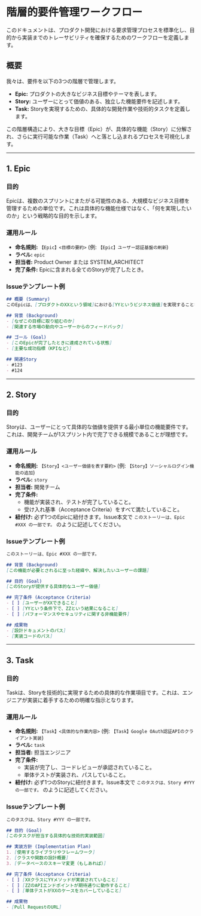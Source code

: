 # 階層的要件管理ワークフロー

このドキュメントは、プロダクト開発における要求管理プロセスを標準化し、目的から実装までのトレーサビリティを確保するためのワークフローを定義します。

## 概要

我々は、要件を以下の3つの階層で管理します。

- **Epic:** プロダクトの大きなビジネス目標やテーマを表します。
- **Story:** ユーザーにとって価値のある、独立した機能要件を記述します。
- **Task:** Storyを実現するための、具体的な開発作業や技術的タスクを定義します。

この階層構造により、大きな目標（Epic）が、具体的な機能（Story）に分解され、さらに実行可能な作業（Task）へと落とし込まれるプロセスを可視化します。

---

## 1. Epic

### 目的
Epicは、複数のスプリントにまたがる可能性のある、大規模なビジネス目標を管理するための単位です。これは具体的な機能仕様ではなく、「何を実現したいのか」という戦略的な目的を示します。

### 運用ルール
- **命名規則:** `【Epic】<目標の要約>` (例: `【Epic】ユーザー認証基盤の刷新`)
- **ラベル:** `epic`
- **担当者:** Product Owner または SYSTEM_ARCHITECT
- **完了条件:** Epicに含まれる全てのStoryが完了したとき。

### Issueテンプレート例

```markdown
## 概要 (Summary)
このEpicは、[プロダクトのXXという領域]における[YYというビジネス価値]を実現することを目的とします。

## 背景 (Background)
- [なぜこの目標に取り組むのか]
- [関連する市場の動向やユーザーからのフィードバック]

## ゴール (Goal)
- [このEpicが完了したときに達成されている状態]
- [主要な成功指標（KPIなど）]

## 関連Story
- #123
- #124
```

---

## 2. Story

### 目的
Storyは、ユーザーにとって具体的な価値を提供する最小単位の機能要件です。これは、開発チームが1スプリント内で完了できる規模であることが理想です。

### 運用ルール
- **命名規則:** `【Story】<ユーザー価値を表す要約>` (例: `【Story】ソーシャルログイン機能の追加`)
- **ラベル:** `story`
- **担当者:** 開発チーム
- **完了条件:**
    - 機能が実装され、テストが完了していること。
    - 受け入れ基準（Acceptance Criteria）をすべて満たしていること。
- **紐付け:** 必ず1つのEpicに紐付きます。Issue本文で `このストーリーは、Epic #XXX の一部です。` のように記述してください。

### Issueテンプレート例

```markdown
このストーリーは、Epic #XXX の一部です。

## 背景 (Background)
[この機能が必要とされるに至った経緯や、解決したいユーザーの課題]

## 目的 (Goal)
[このStoryが提供する具体的なユーザー価値]

## 完了条件 (Acceptance Criteria)
- [ ] [ユーザーがXXできること]
- [ ] [YYという条件下で、ZZという結果になること]
- [ ] [パフォーマンスやセキュリティに関する非機能要件]

## 成果物
- [設計ドキュメントのパス]
- [実装コードのパス]
```

---

## 3. Task

### 目的
Taskは、Storyを技術的に実現するための具体的な作業項目です。これは、エンジニアが実装に着手するための明確な指示となります。

### 運用ルール
- **命名規則:** `【Task】<具体的な作業内容>` (例: `【Task】Google OAuth認証APIのクライアント実装`)
- **ラベル:** `task`
- **担当者:** 担当エンジニア
- **完了条件:**
    - 実装が完了し、コードレビューが承認されていること。
    - 単体テストが実装され、パスしていること。
- **紐付け:** 必ず1つのStoryに紐付きます。Issue本文で `このタスクは、Story #YYY の一部です。` のように記述してください。

### Issueテンプレート例

```markdown
このタスクは、Story #YYY の一部です。

## 目的 (Goal)
[このタスクが担当する具体的な技術的実装範囲]

## 実装方針 (Implementation Plan)
1. [使用するライブラリやフレームワーク]
2. [クラスや関数の設計概要]
3. [データベースのスキーマ変更（もしあれば）]

## 完了条件 (Acceptance Criteria)
- [ ] [XXクラスにYYメソッドが実装されていること]
- [ ] [ZZのAPIエンドポイントが期待通りに動作すること]
- [ ] [単体テストがXXのケースをカバーしていること]

## 成果物
- [Pull RequestのURL]
```

